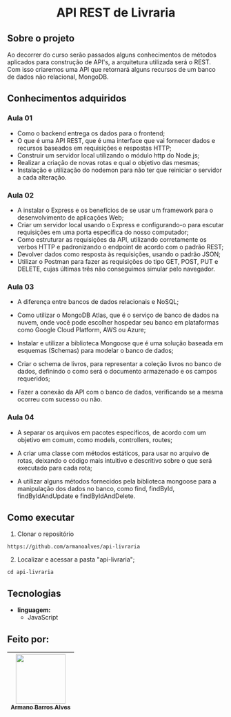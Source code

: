  # <p align="center" > API REST de Livraria </p> 

## Sobre o projeto

Ao decorrer do curso serão passados alguns conhecimentos de métodos aplicados para construção de API's, a arquitetura utilizada será o REST. Com isso criaremos uma API que retornará alguns recursos de um banco de dados não relacional, MongoDB.

## Conhecimentos adquiridos

### Aula 01

- Como o backend entrega os dados para o frontend;
- O que é uma API REST, que é uma interface que vai fornecer dados e recursos baseados em requisições e respostas HTTP;
- Construir um servidor local utilizando o módulo http do Node.js;
- Realizar a criação de novas rotas e qual o objetivo das mesmas;
- Instalação e utilização do nodemon para não ter que reiniciar o servidor a cada alteração.

### Aula 02

- A instalar o Express e os benefícios de se usar um framework para o desenvolvimento de aplicações Web;
- Criar um servidor local usando o Express e configurando-o para escutar requisições em uma porta específica do nosso computador;
- Como estruturar as requisições da API, utilizando corretamente os verbos HTTP e padronizando o endpoint de acordo com o padrão REST;
- Devolver dados como resposta às requisições, usando o padrão JSON;
- Utilizar o Postman para fazer as requisições do tipo GET, POST, PUT e DELETE, cujas últimas três não conseguimos simular pelo navegador.

### Aula 03

- A diferença entre bancos de dados relacionais e NoSQL;

- Como utilizar o MongoDB Atlas, que é o serviço de banco de dados na nuvem, onde você pode escolher hospedar seu banco em plataformas como Google Cloud Platform, AWS ou Azure;

- Instalar e utilizar a biblioteca Mongoose que é uma solução baseada em esquemas (Schemas) para modelar o banco de dados;

- Criar o schema de livros, para representar a coleção livros no banco de dados, definindo o como será o documento armazenado e os campos requeridos;

- Fazer a conexão da API com o banco de dados, verificando se a mesma ocorreu com sucesso ou não.


### Aula 04

- A separar os arquivos em pacotes específicos, de acordo com um objetivo em comum, como models, controllers, routes;

- A criar uma classe com métodos estáticos, para usar no arquivo de rotas, deixando o código mais intuitivo e descritivo sobre o que será executado para cada rota;

- A utilizar alguns métodos fornecidos pela biblioteca mongoose para a manipulação dos dados no banco, como find, findById, findByIdAndUpdate e findByIdAndDelete.

## Como executar
1. Clonar o repositório

  ```
  https://github.com/armanoalves/api-livraria
  ```

2. Localizar e acessar a pasta "api-livraria";

  ```
  cd api-livraria
  ```

## Tecnologias

  * **linguagem:**  
    * JavaScript

## Feito por: 

| [<img src="https://avatars.githubusercontent.com/armanoalves" width=115><br><sub>Armano Barros Alves</sub>](https://github.com/armanoalves) |
| :---: |

